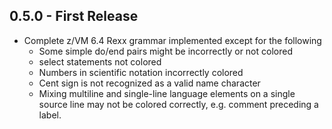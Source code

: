 ## 0.5.0 - First Release
* Complete z/VM 6.4 Rexx grammar implemented except for the following
    * Some simple do/end pairs might be incorrectly or not colored
    * select statements not colored
    * Numbers in scientific notation incorrectly colored
    * Cent sign is not recognized as a valid name character
    * Mixing multiline and single-line language elements on a single source line may not be colored correctly, e.g. comment preceding a label.
